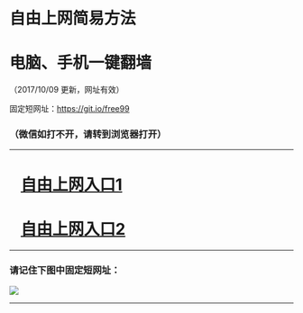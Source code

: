 ﻿# 自由上网简易方法

# 电脑、手机一键翻墙

（2017/10/09 更新，网址有效）

固定短网址：https://git.io/free99

### （微信如打不开，请转到浏览器打开）


***





# &nbsp;&nbsp; <a href="http://ft2602127062.fwq-tz-1001.info/fwqtz01.html?t=100900112923 " target="_blank">自由上网入口1</a>
# &nbsp;&nbsp; <a href="http://ft230066615.fwq-tz-1002.info/fwqtz02.html?t=10090018656 " target="_blank">自由上网入口2</a>
***

### 请记住下图中固定短网址：

<img src="https://s3-us-west-2.amazonaws.com/fwq-1001/yjfq-20170905okok.png" /> 


***


